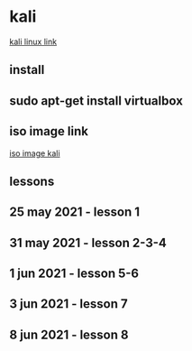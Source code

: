 # kali

[kali linux link](https://www.youtube.com/watch?v=ElWo5fd4rIU&list=PLYmlEoSHldN7HJapyiQ8kFLUsk_a7EjCw)

## install 

## sudo apt-get install virtualbox

## iso image link

[iso image kali](https://www.techspot.com/downloads/6738-kali-linux.html)

## lessons

## 25 may 2021 - lesson 1

## 31 may 2021 - lesson 2-3-4

## 1 jun 2021 - lesson 5-6

## 3 jun 2021 - lesson 7

## 8 jun 2021 - lesson 8







